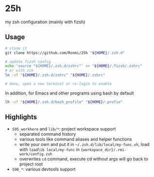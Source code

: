 25h
===

my zsh configuration (mainly with fizsh)

## Usage

```sh
# clone it
git clone https://github.com/Ronmi/25h "${HOME}/.zsh.d"

# update fizsh config
echo 'source "${HOME}/.zsh.d/zshrc"' >> "${HOME}/.fizsh/.zshrc"
# or with zsh
ln -sf "${HOME}/.zsh.d/zshrc" "${HOME}/.zshrc"

# done, open a new terminal or re-login to enable
```

In addition, for Emacs and other programs using bash by default

```sh
lh -sf "${HOME}/.zsh.d/bash_profile" "${HOME}/.profie"
```

## Highlights

- `S95_workhere` and `lib/*`: project workspace support
  * separated command history
  * various tools like command aliases and helper functions
  * write your own and put it in `~/.zsh.d/lib/local/my-func.sh`, load with `loadlib local/my-func` in `{workspace_dir}/.rmi-work/config.zsh`
  * overwrites `cd` command, execute cd without args will go back to project root
- `S90_*`: various devtools support
